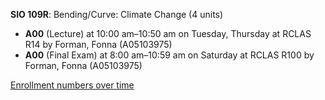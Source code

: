 **SIO 109R**: Bending/Curve: Climate Change (4 units)

- **A00** (Lecture) at 10:00 am–10:50 am on Tuesday, Thursday at RCLAS R14 by Forman, Fonna (A05103975)
- **A00** (Final Exam) at 8:00 am–10:59 am on Saturday at RCLAS R100 by Forman, Fonna (A05103975)

[Enrollment numbers over time](./SIO109R.tsv)
